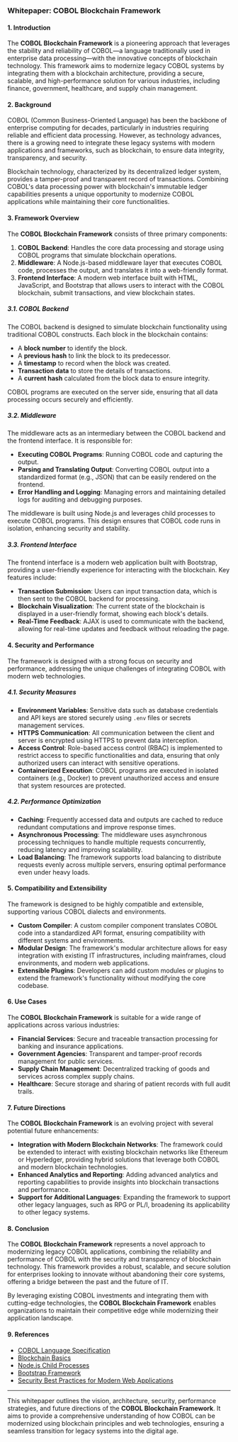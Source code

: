 ### Whitepaper: COBOL Blockchain Framework

#### 1. Introduction

The **COBOL Blockchain Framework** is a pioneering approach that leverages the stability and reliability of COBOL—a language traditionally used in enterprise data processing—with the innovative concepts of blockchain technology. This framework aims to modernize legacy COBOL systems by integrating them with a blockchain architecture, providing a secure, scalable, and high-performance solution for various industries, including finance, government, healthcare, and supply chain management.

#### 2. Background

COBOL (Common Business-Oriented Language) has been the backbone of enterprise computing for decades, particularly in industries requiring reliable and efficient data processing. However, as technology advances, there is a growing need to integrate these legacy systems with modern applications and frameworks, such as blockchain, to ensure data integrity, transparency, and security.

Blockchain technology, characterized by its decentralized ledger system, provides a tamper-proof and transparent record of transactions. Combining COBOL's data processing power with blockchain's immutable ledger capabilities presents a unique opportunity to modernize COBOL applications while maintaining their core functionalities.

#### 3. Framework Overview

The **COBOL Blockchain Framework** consists of three primary components:

1. **COBOL Backend**: Handles the core data processing and storage using COBOL programs that simulate blockchain operations.
2. **Middleware**: A Node.js-based middleware layer that executes COBOL code, processes the output, and translates it into a web-friendly format.
3. **Frontend Interface**: A modern web interface built with HTML, JavaScript, and Bootstrap that allows users to interact with the COBOL blockchain, submit transactions, and view blockchain states.

##### 3.1. COBOL Backend

The COBOL backend is designed to simulate blockchain functionality using traditional COBOL constructs. Each block in the blockchain contains:
- A **block number** to identify the block.
- A **previous hash** to link the block to its predecessor.
- A **timestamp** to record when the block was created.
- **Transaction data** to store the details of transactions.
- A **current hash** calculated from the block data to ensure integrity.

COBOL programs are executed on the server side, ensuring that all data processing occurs securely and efficiently.

##### 3.2. Middleware

The middleware acts as an intermediary between the COBOL backend and the frontend interface. It is responsible for:
- **Executing COBOL Programs**: Running COBOL code and capturing the output.
- **Parsing and Translating Output**: Converting COBOL output into a standardized format (e.g., JSON) that can be easily rendered on the frontend.
- **Error Handling and Logging**: Managing errors and maintaining detailed logs for auditing and debugging purposes.

The middleware is built using Node.js and leverages child processes to execute COBOL programs. This design ensures that COBOL code runs in isolation, enhancing security and stability.

##### 3.3. Frontend Interface

The frontend interface is a modern web application built with Bootstrap, providing a user-friendly experience for interacting with the blockchain. Key features include:
- **Transaction Submission**: Users can input transaction data, which is then sent to the COBOL backend for processing.
- **Blockchain Visualization**: The current state of the blockchain is displayed in a user-friendly format, showing each block's details.
- **Real-Time Feedback**: AJAX is used to communicate with the backend, allowing for real-time updates and feedback without reloading the page.

#### 4. Security and Performance

The framework is designed with a strong focus on security and performance, addressing the unique challenges of integrating COBOL with modern web technologies.

##### 4.1. Security Measures

- **Environment Variables**: Sensitive data such as database credentials and API keys are stored securely using `.env` files or secrets management services.
- **HTTPS Communication**: All communication between the client and server is encrypted using HTTPS to prevent data interception.
- **Access Control**: Role-based access control (RBAC) is implemented to restrict access to specific functionalities and data, ensuring that only authorized users can interact with sensitive operations.
- **Containerized Execution**: COBOL programs are executed in isolated containers (e.g., Docker) to prevent unauthorized access and ensure that system resources are protected.

##### 4.2. Performance Optimization

- **Caching**: Frequently accessed data and outputs are cached to reduce redundant computations and improve response times.
- **Asynchronous Processing**: The middleware uses asynchronous processing techniques to handle multiple requests concurrently, reducing latency and improving scalability.
- **Load Balancing**: The framework supports load balancing to distribute requests evenly across multiple servers, ensuring optimal performance even under heavy loads.

#### 5. Compatibility and Extensibility

The framework is designed to be highly compatible and extensible, supporting various COBOL dialects and environments.

- **Custom Compiler**: A custom compiler component translates COBOL code into a standardized API format, ensuring compatibility with different systems and environments.
- **Modular Design**: The framework's modular architecture allows for easy integration with existing IT infrastructures, including mainframes, cloud environments, and modern web applications.
- **Extensible Plugins**: Developers can add custom modules or plugins to extend the framework's functionality without modifying the core codebase.

#### 6. Use Cases

The **COBOL Blockchain Framework** is suitable for a wide range of applications across various industries:

- **Financial Services**: Secure and traceable transaction processing for banking and insurance applications.
- **Government Agencies**: Transparent and tamper-proof records management for public services.
- **Supply Chain Management**: Decentralized tracking of goods and services across complex supply chains.
- **Healthcare**: Secure storage and sharing of patient records with full audit trails.

#### 7. Future Directions

The **COBOL Blockchain Framework** is an evolving project with several potential future enhancements:

- **Integration with Modern Blockchain Networks**: The framework could be extended to interact with existing blockchain networks like Ethereum or Hyperledger, providing hybrid solutions that leverage both COBOL and modern blockchain technologies.
- **Enhanced Analytics and Reporting**: Adding advanced analytics and reporting capabilities to provide insights into blockchain transactions and performance.
- **Support for Additional Languages**: Expanding the framework to support other legacy languages, such as RPG or PL/I, broadening its applicability to other legacy systems.

#### 8. Conclusion

The **COBOL Blockchain Framework** represents a novel approach to modernizing legacy COBOL applications, combining the reliability and performance of COBOL with the security and transparency of blockchain technology. This framework provides a robust, scalable, and secure solution for enterprises looking to innovate without abandoning their core systems, offering a bridge between the past and the future of IT.

By leveraging existing COBOL investments and integrating them with cutting-edge technologies, the **COBOL Blockchain Framework** enables organizations to maintain their competitive edge while modernizing their application landscape.

#### 9. References

- [COBOL Language Specification](https://www.ibm.com/docs/en/cobol-zos/latest?topic=reference)
- [Blockchain Basics](https://www.ibm.com/blockchain/what-is-blockchain)
- [Node.js Child Processes](https://nodejs.org/api/child_process.html)
- [Bootstrap Framework](https://getbootstrap.com/)
- [Security Best Practices for Modern Web Applications](https://owasp.org/www-project-top-ten/)

---

This whitepaper outlines the vision, architecture, security, performance strategies, and future directions of the **COBOL Blockchain Framework**. It aims to provide a comprehensive understanding of how COBOL can be modernized using blockchain principles and web technologies, ensuring a seamless transition for legacy systems into the digital age.